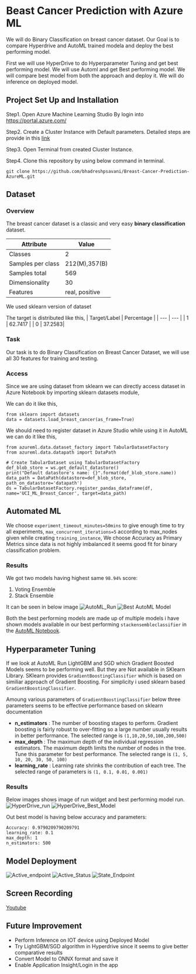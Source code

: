 # Beast Cancer Prediction with Azure ML

We will do Binary Classification on breast cancer dataset. Our Goal is to compare Hyperdrive and AutoML trained modela and deploy the best performing model.

First we will use HyperDrive to do Hyperparameter Tuning and get best performing model. We will use Automl and get Best performing model. We will compare best model from both the approach and deploy it. We will do inference on deployed model.

## Project Set Up and Installation

Step1. Open Azure Machine Learning Studio By login into https://portal.azure.com/

Step2. Create a Cluster Instance with Default parameters. Detailed steps are provide in this [link](https://docs.microsoft.com/en-us/azure/machine-learning/concept-compute-instance)

Step3. Open Terminal from created Cluster Instance.

Step4. Clone this repository by using below command in terminal.
```
git clone https://github.com/bhadreshpsavani/Breast-Cancer-Prediction-AzureML.git
```

## Dataset

### Overview
The breast cancer dataset is a classic and very easy **binary classification** dataset.

| Attribute | Value |
| --- | --- |
| Classes | 2 |
| Samples per class | 212(M),357(B) |
| Samples total | 569 |
| Dimensionality | 30 |
| Features | real, positive |

We used sklearn version of dataset

The target is distributed like this,
| Target/Label | Percentage |
| --- | --- |
| 1 | 62.7417 |
| 0 | 37.2583|

### Task
Our task is to do Binary Classification on Breast Cancer Dataset, we will use all 30 features for training and testing.

### Access
Since we are using dataset from sklearn we can directly access dataset in Azure Notebook by importing sklearn datasets module,

We can do it like this, 
```
from sklearn import datasets
data = datasets.load_breast_cancer(as_frame=True)

```
We should need to register dataset in Azure Studio while using it in AutoML we can do it like this,
```
from azureml.data.dataset_factory import TabularDatasetFactory
from azureml.data.datapath import DataPath

# Create TabularDataset using TabularDatasetFactory
def_blob_store = ws.get_default_datastore()
print("Default datastore's name: {}".format(def_blob_store.name))
data_path = DataPath(datastore=def_blob_store, path_on_datastore='datapath')
ds = TabularDatasetFactory.register_pandas_dataframe(df, name='UCI_ML_Breast_Cancer', target=data_path)
```

## Automated ML
We choose  `experiment_timeout_minutes=50mins` to give enough time to try all experiments,  `max_concurrent_iterations=5` according to max_nodes given while creating `training_instance`, We choose Accuracy as Primary Metrics since data is not highly imbalanced it seems good fit for binary classification problem.

### Results
We got two models having highest same `98.94%` score:
1. Voting Ensemble
2. Stack Ensemble

It can be seen in below image
![AutoML_Run](Resources/Images/AutoML_Run.PNG)
![Best AutoML Model](/Resources/Images/AutoML_Best_Model.PNG)

Both the best performing models are made up of multiple models i have shown models available in our best performing `stackensembleclassifier` in the [AutoML Notebook](automl.ipynb). 

## Hyperparameter Tuning
If we look at AutoML Run LightGBM and SGD which Gradient Boosted Models seems to be performing well. But they are Not available in SKlearn Library. SKlearn provides `GradientBoostingClassifier` which is based on similiar approach of Gradient Boosting. For simplicity i used sklearn based `GradientBoostingClassifier`.

Amoung various parameters of `GradientBoostingClassifier` below three parameters seems to be effective performance based on sklearn documentation
* **n_estimators** : The number of boosting stages to perform. Gradient boosting is fairly robust to over-fitting so a large number usually results in better performance. The selected range is `(1,10,20,50,100,200,500)`
* **max_depth** : The maximum depth of the individual regression estimators. The maximum depth limits the number of nodes in the tree. Tune this parameter for best performance. The selected range is `(1, 5, 10, 20, 30, 50, 100)`
* **learning_rate** : Learning rate shrinks the contribution of each tree. The selected range of parameters is `(1, 0.1, 0.01, 0.001)`

### Results
Below images shows image of run widget and best performing model run.
![HyperDrive_run](Resources/Images/HyperDrive_Run.PNG)
![HyperDrive_Best_Model](Resources/Images/HyperDrive_Best_Model.PNG)

Out best model is having below accuracy and parameters:
```
Accuracy: 0.9790209790209791
learning_rate: 0.1
max_depth: 1
n_estimators: 500
```

## Model Deployment
![Active_endpoint](Resources/Images/Endpoint_Active.PNG)
![Active_Status](Resources/Images/Active_Endpoint.PNG)
![State_Endpoint](Resources/Images/State_Endpoint.PNG)

## Screen Recording
[Youtube](https://youtu.be/DfyGiSjVQm4)

## Future Improvement
* Perform Inference on IOT device using Deployed Model
* Try LightGBM/SGD algorithm in Hyperdrive since it seems to give better comparative results
* Convert Model to ONNX format and save it
* Enable Application Insight/Login in the app
